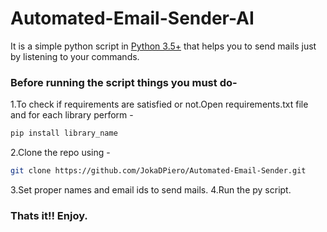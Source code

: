 # Automated-Email-Sender-AI

It is a simple python script in [Python 3.5+](https://www.python.org/downloads/release/python-360/) that helps you to send mails just by listening to your commands.

### Before running the script things you must do-
1.To check if requirements are satisfied or not.Open requirements.txt file and for each library perform -
```bash
pip install library_name
```
2.Clone the repo using -
```bash
git clone https://github.com/JokaDPiero/Automated-Email-Sender.git
```
3.Set proper names and email ids to send mails.
4.Run the py script.
### Thats it!! Enjoy.
